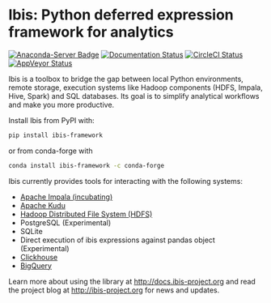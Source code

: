 # Ibis: Python deferred expression framework for analytics

[![Anaconda-Server Badge](https://anaconda.org/conda-forge/ibis-framework/badges/version.svg)](https://anaconda.org/conda-forge/ibis-framework)
[![Documentation Status](https://img.shields.io/badge/docs-docs.ibis--project.org-blue.svg)](http://docs.ibis-project.org)
[![CircleCI Status](https://circleci.com/gh/ibis-project/ibis.svg?style=shield&circle-token=b84ff8383cbb0d6788ee0f9635441cb962949a4f)](https://circleci.com/gh/ibis-project/ibis/tree/master)
[![AppVeyor Status](https://ci.appveyor.com/api/projects/status/github/ibis-project/ibis?branch=master&svg=true)](https://ci.appveyor.com/project/cpcloud/ibis-xh5g1)

Ibis is a toolbox to bridge the gap between local Python environments, remote
storage, execution systems like Hadoop components (HDFS, Impala, Hive, Spark)
and SQL databases. Its goal is to simplify analytical workflows and make you
more productive.

Install Ibis from PyPI with:

```sh
pip install ibis-framework
```

or from conda-forge with

```sh
conda install ibis-framework -c conda-forge
```

Ibis currently provides tools for interacting with the following systems:

- [Apache Impala (incubating)](http://impala.io/)
- [Apache Kudu](http://getkudu.io)
- [Hadoop Distributed File System (HDFS)](https://hadoop.apache.org/)
- PostgreSQL (Experimental)
- SQLite
- Direct execution of ibis expressions against pandas object (Experimental)
- [Clickhouse](https://clickhouse.yandex)
- [BigQuery](https://cloud.google.com/bigquery)

Learn more about using the library at http://docs.ibis-project.org and read the
project blog at http://ibis-project.org for news and updates.
